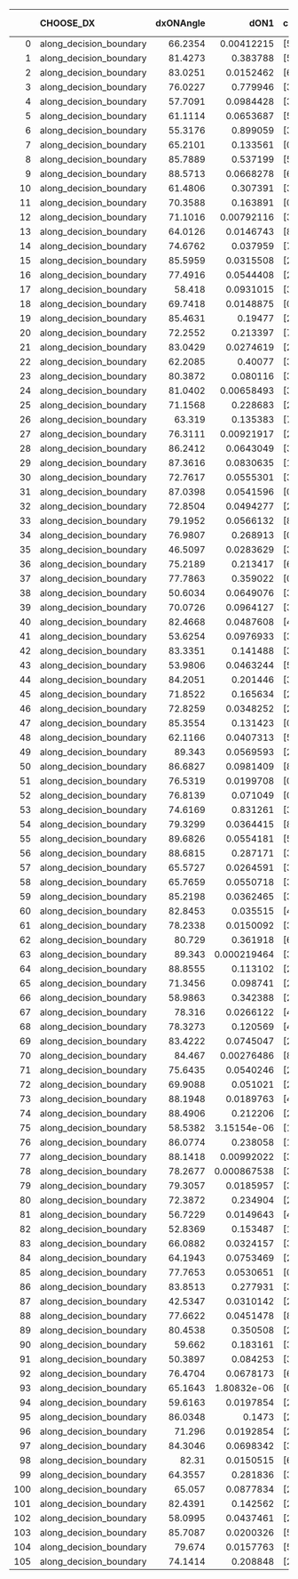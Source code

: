 |     | CHOOSE_DX               |   dxONAngle |        dON1 | cIDON1   |   dON_patch_1 |   nTON |         dON |   dxOFFAngle |       dOFF1 | cIDOFF1   |   dOFF_patch_1 |   nTOFF |        dOFF | SUCCESS   |   nExp |   dual_point_id |   subpoint_time_seconds |   total_execution_time |       logp |        dOFF/dON | Vote dOFF>dON   |
|----:|:------------------------|------------:|------------:|:---------|--------------:|-------:|------------:|-------------:|------------:|:----------|---------------:|--------:|------------:|:----------|-------:|----------------:|------------------------:|-----------------------:|-----------:|----------------:|:----------------|
|   0 | along_decision_boundary |     66.2354 | 0.00412215  | [5 7]    |   0.00412215  |      1 | 0.00412215  |      82.9017 | 0.0394075   | [5 7]     |    0.0394075   |       1 | 0.0394075   | True      |      1 |               1 |                1.39816  |                1.73196 |  0         |      9.55995    | True            |
|   1 | along_decision_boundary |     81.4273 | 0.383788    | [5 9]    |   0.383788    |      1 | 0.383788    |      85.0102 | 0.0656147   | [5 9]     |    0.0656147   |       1 | 0.0656147   | False     |      2 |               3 |                4.00508  |                9.05225 | -0.5       |      0.170966   | False           |
|   2 | along_decision_boundary |     83.0251 | 0.0152462   | [6 9]    |   0.0152462   |      1 | 0.0152462   |      76.8625 | 0.0260403   | [6 9]     |    0.0260403   |       1 | 0.0260403   | True      |      3 |               5 |                1.74834  |               13.6143  | -0         |      1.70798    | True            |
|   3 | along_decision_boundary |     76.0227 | 0.779946    | [3 7]    |   0.779946    |      1 | 0.779946    |      64.0792 | 0.404443    | [3 7]     |    0.404443    |       1 | 0.404443    | False     |      4 |               8 |                8.08399  |               25.7187  | -0.166667  |      0.518552   | False           |
|   4 | along_decision_boundary |     57.7091 | 0.0984428   | [3 7]    |   0.0984428   |      1 | 0.0984428   |      54.1369 | 0.298101    | [3 7]     |    0.298101    |       1 | 0.298101    | True      |      5 |               9 |                3.75207  |               29.4757  | -0         |      3.02816    | True            |
|   5 | along_decision_boundary |     61.1114 | 0.0653687   | [5 7]    |   0.0653687   |      1 | 0.0653687   |      66.8228 | 0.0342193   | [5 7]     |    0.0342193   |       1 | 0.0342193   | False     |      6 |              13 |                1.23751  |               44.835   | -0.1       |      0.523482   | False           |
|   6 | along_decision_boundary |     55.3176 | 0.899059    | [3 5]    |   0.899059    |      1 | 0.899059    |      63.4174 | 1.19881     | [3 5]     |    1.19881     |       1 | 1.19881     | True      |      7 |              21 |                6.12694  |               51.3059  | -0         |      1.33341    | True            |
|   7 | along_decision_boundary |     65.2101 | 0.133561    | [0 1]    |   0.133561    |      1 | 0.133561    |      70.0573 | 0.853605    | [0 1]     |    0.853605    |       1 | 0.853605    | True      |      8 |              23 |                5.02154  |               57.9027  | -0.0714286 |      6.39112    | True            |
|   8 | along_decision_boundary |     85.7889 | 0.537199    | [5 6]    |   0.537199    |      1 | 0.537199    |      63.4283 | 0.00423696  | [5 6]     |    0.00423696  |       1 | 0.00423696  | False     |      9 |              25 |                3.46009  |               63.342   | -0.25      |      0.00788714 | False           |
|   9 | along_decision_boundary |     88.5713 | 0.0668278   | [6 7]    |   0.0668278   |      1 | 0.0668278   |      77.7496 | 0.171532    | [6 7]     |    0.171532    |       1 | 0.171532    | True      |     10 |              26 |                2.11651  |               65.467   | -0.0555556 |      2.56677    | True            |
|  10 | along_decision_boundary |     61.4806 | 0.307391    | [3 6]    |   0.307391    |      1 | 0.307391    |      55.1052 | 0.0885279   | [3 6]     |    0.0885279   |       1 | 0.0885279   | False     |     11 |              28 |                4.42997  |               69.9395  | -0.2       |      0.287998   | False           |
|  11 | along_decision_boundary |     70.3588 | 0.163891    | [0 1]    |   0.163891    |      1 | 0.163891    |      54.0381 | 0.35089     | [0 1]     |    0.35089     |       1 | 0.35089     | True      |     12 |              29 |                3.0112   |               72.9568  | -0.0454545 |      2.141      | True            |
|  12 | along_decision_boundary |     71.1016 | 0.00792116  | [3 7]    |   0.00792116  |      1 | 0.00792116  |      77.6551 | 0.225109    | [3 7]     |    0.225109    |       1 | 0.225109    | True      |     13 |              33 |                2.06124  |               75.205   | -0.166667  |     28.4186     | True            |
|  13 | along_decision_boundary |     64.0126 | 0.0146743   | [8 9]    |   0.0146743   |      1 | 0.0146743   |      79.7163 | 0.0517874   | [8 9]     |    0.0517874   |       1 | 0.0517874   | True      |     14 |              35 |                1.81061  |               77.0829  | -0.346154  |      3.52912    | True            |
|  14 | along_decision_boundary |     74.6762 | 0.037959    | [7 9]    |   0.037959    |      1 | 0.037959    |      72.5689 | 0.166709    | [7 9]     |    0.166709    |       1 | 0.166709    | True      |     15 |              36 |                3.25982  |               80.3477  | -0.571429  |      4.39182    | True            |
|  15 | along_decision_boundary |     85.5959 | 0.0315508   | [2 7]    |   0.0315508   |      1 | 0.0315508   |      70.0023 | 0.924391    | [2 7]     |    0.924391    |       1 | 0.924391    | True      |     16 |              39 |                9.14357  |               89.598   | -0.833333  |     29.2985     | True            |
|  16 | along_decision_boundary |     77.4916 | 0.0544408   | [2 4]    |   0.0544408   |      1 | 0.0544408   |      89.7589 | 0.0892452   | [2 4]     |    0.0892452   |       1 | 0.0892452   | True      |     17 |              40 |                2.41891  |               92.0219  | -1.125     |      1.63931    | True            |
|  17 | along_decision_boundary |     58.418  | 0.0931015   | [3 5]    |   0.0931015   |      1 | 0.0931015   |      69.9746 | 0.149609    | [3 5]     |    0.149609    |       1 | 0.149609    | True      |     18 |              41 |                2.83681  |               94.8657  | -1.44118   |      1.60695    | True            |
|  18 | along_decision_boundary |     69.7418 | 0.0148875   | [0 1]    |   0.0148875   |      1 | 0.0148875   |      83.1454 | 0.063937    | [0 1]     |    0.063937    |       1 | 0.063937    | True      |     19 |              42 |                1.23931  |               96.1111  | -1.77778   |      4.29467    | True            |
|  19 | along_decision_boundary |     85.4631 | 0.19477     | [2 7]    |   0.19477     |      1 | 0.19477     |      75.5504 | 0.0290139   | [2 7]     |    0.0290139   |       1 | 0.0290139   | False     |     20 |              43 |                1.26026  |               97.3784  | -2.13158   |      0.148965   | False           |
|  20 | along_decision_boundary |     72.2552 | 0.213397    | [7 9]    |   0.213397    |      1 | 0.213397    |      84.9713 | 0.0462794   | [7 9]     |    0.0462794   |       1 | 0.0462794   | False     |     21 |              44 |                4.21767  |              101.601   | -1.6       |      0.21687    | False           |
|  21 | along_decision_boundary |     83.0429 | 0.0274619   | [2 9]    |   0.0274619   |      1 | 0.0274619   |      81.3294 | 0.543419    | [2 9]     |    0.543419    |       1 | 0.543419    | True      |     22 |              45 |                3.47316  |              105.083   | -1.16667   |     19.7881     | True            |
|  22 | along_decision_boundary |     62.2085 | 0.40077     | [3 5]    |   0.40077     |      1 | 0.40077     |      57.4046 | 0.183815    | [3 5]     |    0.183815    |       1 | 0.183815    | False     |     23 |              47 |                9.37511  |              118.22    | -1.45455   |      0.458655   | False           |
|  23 | along_decision_boundary |     80.3872 | 0.080116    | [3 6]    |   0.080116    |      1 | 0.080116    |      83.4833 | 0.141622    | [3 6]     |    0.141622    |       1 | 0.141622    | True      |     24 |              48 |                4.79611  |              123.022   | -1.06522   |      1.76771    | True            |
|  24 | along_decision_boundary |     81.0402 | 0.00658493  | [3 6]    |   0.00658493  |      1 | 0.00658493  |      85.397  | 0.0502272   | [3 6]     |    0.0502272   |       1 | 0.0502272   | True      |     25 |              49 |                1.03219  |              124.062   | -1.33333   |      7.6276     | True            |
|  25 | along_decision_boundary |     71.1568 | 0.228683    | [2 7]    |   0.228683    |      1 | 0.228683    |      62.7192 | 0.0196466   | [2 7]     |    0.0196466   |       1 | 0.0196466   | False     |     26 |              52 |                2.21182  |              128.712   | -1.62      |      0.0859116  | False           |
|  26 | along_decision_boundary |     63.319  | 0.135383    | [7 9]    |   0.135383    |      1 | 0.135383    |      68.2389 | 0.126363    | [7 9]     |    0.126363    |       1 | 0.126363    | False     |     27 |              57 |                2.79508  |              136.143   | -1.23077   |      0.933371   | False           |
|  27 | along_decision_boundary |     76.3111 | 0.00921917  | [2 5]    |   0.00921917  |      1 | 0.00921917  |      83.4943 | 0.0166521   | [2 5]     |    0.0166521   |       1 | 0.0166521   | True      |     28 |              59 |                0.996578 |              139.93    | -0.907407  |      1.80625    | True            |
|  28 | along_decision_boundary |     86.2412 | 0.0643049   | [3 5]    |   0.0643049   |      1 | 0.0643049   |      86.0685 | 0.289517    | [3 5]     |    0.289517    |       1 | 0.289517    | True      |     29 |              60 |                2.93725  |              142.876   | -1.14286   |      4.50226    | True            |
|  29 | along_decision_boundary |     87.3616 | 0.0830635   | [1 7]    |   0.0830635   |      1 | 0.0830635   |      59.8395 | 0.197322    | [0 7]     |    0.197322    |       1 | 0.197322    | True      |     30 |              67 |                5.09678  |              152.599   | -1.39655   |      2.37556    | True            |
|  30 | along_decision_boundary |     72.7617 | 0.0555301   | [3 5]    |   0.0555301   |      1 | 0.0555301   |      86.0602 | 0.254557    | [3 5]     |    0.254557    |       1 | 0.254557    | True      |     31 |              68 |                1.65191  |              154.258   | -1.66667   |      4.58412    | True            |
|  31 | along_decision_boundary |     87.0398 | 0.0541596   | [0 7]    |   0.0541596   |      1 | 0.0541596   |      70.4417 | 0.034575    | [1 7]     |    0.034575    |       1 | 0.034575    | False     |     32 |              70 |                1.51998  |              157.613   | -1.95161   |      0.638392   | False           |
|  32 | along_decision_boundary |     72.8504 | 0.0494277   | [2 9]    |   0.0494277   |      1 | 0.0494277   |      72.6497 | 0.00859869  | [2 9]     |    0.00859869  |       1 | 0.00859869  | False     |     33 |              71 |                1.12468  |              158.744   | -1.5625    |      0.173965   | False           |
|  33 | along_decision_boundary |     79.1952 | 0.0566132   | [8 9]    |   0.0566132   |      1 | 0.0566132   |      73.8135 | 0.000810744 | [8 9]     |    0.000810744 |       1 | 0.000810744 | False     |     34 |              72 |                1.18447  |              159.934   | -1.22727   |      0.0143208  | False           |
|  34 | along_decision_boundary |     76.9807 | 0.268913    | [0 1]    |   0.268913    |      1 | 0.268913    |      83.6092 | 0.137001    | [0 1]     |    0.137001    |       1 | 0.137001    | False     |     35 |              73 |                3.11912  |              163.058   | -0.941176  |      0.509463   | False           |
|  35 | along_decision_boundary |     46.5097 | 0.0283629   | [3 5]    |   0.0283629   |      1 | 0.0283629   |      75.113  | 0.0403264   | [3 5]     |    0.0403264   |       1 | 0.0403264   | True      |     36 |              77 |                1.41959  |              167.033   | -0.7       |      1.4218     | True            |
|  36 | along_decision_boundary |     75.2189 | 0.213417    | [6 9]    |   0.213417    |      1 | 0.213417    |      71.461  | 0.110478    | [6 9]     |    0.110478    |       1 | 0.110478    | False     |     37 |              79 |                5.47145  |              172.576   | -0.888889  |      0.517662   | False           |
|  37 | along_decision_boundary |     77.7863 | 0.359022    | [0 1]    |   0.359022    |      1 | 0.359022    |      62.9114 | 0.559962    | [0 1]     |    0.559962    |       1 | 0.559962    | True      |     38 |              82 |                6.55103  |              182.558   | -0.662162  |      1.55969    | True            |
|  38 | along_decision_boundary |     50.6034 | 0.0649076   | [3 7]    |   0.0649076   |      1 | 0.0649076   |      58.5628 | 0.0500504   | [3 7]     |    0.0500504   |       1 | 0.0500504   | False     |     39 |              86 |                2.81346  |              185.498   | -0.842105  |      0.771103   | False           |
|  39 | along_decision_boundary |     70.0726 | 0.0964127   | [3 7]    |   0.0964127   |      1 | 0.0964127   |      77.7072 | 0.0673888   | [3 7]     |    0.0673888   |       1 | 0.0673888   | False     |     40 |              87 |                1.79003  |              187.298   | -0.628205  |      0.698961   | False           |
|  40 | along_decision_boundary |     82.4668 | 0.0487608   | [4 6]    |   0.0487608   |      1 | 0.0487608   |      79.8914 | 0.119124    | [4 6]     |    0.119124    |       1 | 0.119124    | True      |     41 |              88 |                2.26756  |              189.571   | -0.45      |      2.44303    | True            |
|  41 | along_decision_boundary |     53.6254 | 0.0976933   | [3 8]    |   0.0976933   |      1 | 0.0976933   |      70.6056 | 0.0132476   | [3 8]     |    0.0132476   |       1 | 0.0132476   | False     |     42 |              91 |                1.85795  |              193.744   | -0.597561  |      0.135604   | False           |
|  42 | along_decision_boundary |     83.3351 | 0.141488    | [3 5]    |   0.141488    |      1 | 0.141488    |      79.9435 | 0.00272929  | [3 5]     |    0.00272929  |       1 | 0.00272929  | False     |     43 |              96 |                3.26061  |              209.506   | -0.428571  |      0.0192899  | False           |
|  43 | along_decision_boundary |     53.9806 | 0.0463244   | [5 9]    |   0.0463244   |      1 | 0.0463244   |      54.1281 | 0.163432    | [5 9]     |    0.163432    |       1 | 0.163432    | True      |     44 |              97 |                2.78513  |              212.299   | -0.290698  |      3.52798    | True            |
|  44 | along_decision_boundary |     84.2051 | 0.201446    | [3 5]    |   0.201446    |      1 | 0.201446    |      85.4568 | 0.589347    | [3 5]     |    0.589347    |       1 | 0.589347    | True      |     45 |              98 |                5.1579   |              217.463   | -0.409091  |      2.92559    | True            |
|  45 | along_decision_boundary |     71.8522 | 0.165634    | [2 7]    |   0.165634    |      1 | 0.165634    |      68.337  | 0.44227     | [2 7]     |    0.44227     |       1 | 0.44227     | True      |     46 |             103 |                6.538    |              229.233   | -0.544444  |      2.67016    | True            |
|  46 | along_decision_boundary |     72.8259 | 0.0348252   | [2 7]    |   0.0348252   |      1 | 0.0348252   |      75.3346 | 0.195134    | [2 7]     |    0.195134    |       1 | 0.195134    | True      |     47 |             104 |                2.3903   |              231.633   | -0.695652  |      5.60322    | True            |
|  47 | along_decision_boundary |     85.3554 | 0.131423    | [0 1]    |   0.131423    |      1 | 0.131423    |      73.7574 | 0.811166    | [0 1]     |    0.811166    |       1 | 0.811166    | True      |     48 |             108 |               10.1396   |              248.493   | -0.861702  |      6.17217    | True            |
|  48 | along_decision_boundary |     62.1166 | 0.0407313   | [5 7]    |   0.0407313   |      1 | 0.0407313   |      75.7156 | 0.350965    | [5 7]     |    0.350965    |       1 | 0.350965    | True      |     49 |             109 |                2.56435  |              251.064   | -1.04167   |      8.61659    | True            |
|  49 | along_decision_boundary |     89.343  | 0.0569593   | [2 7]    |   0.0569593   |      1 | 0.0569593   |      79.2077 | 0.131711    | [2 7]     |    0.131711    |       1 | 0.131711    | True      |     50 |             111 |                2.73291  |              253.847   | -1.23469   |      2.31237    | True            |
|  50 | along_decision_boundary |     86.6827 | 0.0981409   | [8 9]    |   0.0981409   |      1 | 0.0981409   |      77.8941 | 0.00508999  | [8 9]     |    0.00508999  |       1 | 0.00508999  | False     |     51 |             112 |                2.0969   |              255.949   | -1.44      |      0.0518641  | False           |
|  51 | along_decision_boundary |     76.5319 | 0.0199708   | [0 1]    |   0.0199708   |      1 | 0.0199708   |      78.2164 | 0.20339     | [0 1]     |    0.20339     |       1 | 0.20339     | True      |     52 |             114 |                3.01534  |              259.014   | -1.18627   |     10.1843     | True            |
|  52 | along_decision_boundary |     76.8139 | 0.071049    | [0 1]    |   0.071049    |      1 | 0.071049    |      80.6168 | 0.0664462   | [0 1]     |    0.0664462   |       1 | 0.0664462   | False     |     53 |             115 |                1.61056  |              260.63    | -1.38462   |      0.935217   | False           |
|  53 | along_decision_boundary |     74.6169 | 0.831261    | [3 4]    |   0.831261    |      1 | 0.831261    |      59.2713 | 0.0368546   | [3 4]     |    0.0368546   |       1 | 0.0368546   | False     |     54 |             118 |                4.32523  |              265.048   | -1.14151   |      0.0443358  | False           |
|  54 | along_decision_boundary |     79.3299 | 0.0364415   | [8 9]    |   0.0364415   |      1 | 0.0364415   |      80.8921 | 0.0769823   | [8 9]     |    0.0769823   |       1 | 0.0769823   | True      |     55 |             119 |                1.77263  |              266.826   | -0.925926  |      2.11249    | True            |
|  55 | along_decision_boundary |     89.6826 | 0.0554181   | [5 6]    |   0.0554181   |      1 | 0.0554181   |      86.2407 | 0.0796541   | [5 6]     |    0.0796541   |       1 | 0.0796541   | True      |     56 |             126 |                1.71571  |              274.893   | -1.1       |      1.43733    | True            |
|  56 | along_decision_boundary |     88.6815 | 0.287171    | [3 6]    |   0.287171    |      1 | 0.287171    |      78.1592 | 0.0521136   | [3 6]     |    0.0521136   |       1 | 0.0521136   | False     |     57 |             127 |                2.19675  |              277.096   | -1.28571   |      0.181472   | False           |
|  57 | along_decision_boundary |     65.5727 | 0.0264591   | [3 7]    |   0.0264591   |      1 | 0.0264591   |      67.3931 | 0.358007    | [3 7]     |    0.358007    |       1 | 0.358007    | True      |     58 |             129 |                6.32676  |              292.565   | -1.0614    |     13.5306     | True            |
|  58 | along_decision_boundary |     65.7659 | 0.0550718   | [3 5]    |   0.0550718   |      1 | 0.0550718   |      66.8691 | 0.0349976   | [3 5]     |    0.0349976   |       1 | 0.0349976   | False     |     59 |             130 |                1.23791  |              293.81    | -1.24138   |      0.635491   | False           |
|  59 | along_decision_boundary |     85.2198 | 0.0362465   | [3 6]    |   0.0362465   |      1 | 0.0362465   |      80.4459 | 0.3003      | [3 6]     |    0.3003      |       1 | 0.3003      | True      |     60 |             131 |                2.33435  |              296.15    | -1.02542   |      8.28495    | True            |
|  60 | along_decision_boundary |     82.8453 | 0.035515    | [4 7]    |   0.035515    |      1 | 0.035515    |      80.317  | 0.0458455   | [4 7]     |    0.0458455   |       1 | 0.0458455   | True      |     61 |             134 |                2.47442  |              300.879   | -1.2       |      1.29088    | True            |
|  61 | along_decision_boundary |     78.2338 | 0.0150092   | [3 6]    |   0.0150092   |      1 | 0.0150092   |      80.296  | 0.153568    | [3 6]     |    0.153568    |       1 | 0.153568    | True      |     62 |             136 |                1.57249  |              302.502   | -1.38525   |     10.2316     | True            |
|  62 | along_decision_boundary |     80.729  | 0.361918    | [6 9]    |   0.361918    |      1 | 0.361918    |      72.6905 | 0.073715    | [6 9]     |    0.073715    |       1 | 0.073715    | False     |     63 |             138 |                2.32758  |              304.881   | -1.58065   |      0.203679   | False           |
|  63 | along_decision_boundary |     89.343  | 0.000219464 | [3 9]    |   0.000219464 |      1 | 0.000219464 |      89.6409 | 0.114291    | [3 9]     |    0.114291    |       1 | 0.114291    | True      |     64 |             143 |                1.51407  |              306.574   | -1.34127   |    520.773      | True            |
|  64 | along_decision_boundary |     88.8555 | 0.113102    | [2 6]    |   0.113102    |      1 | 0.113102    |      77.331  | 0.15379     | [2 6]     |    0.15379     |       1 | 0.15379     | True      |     65 |             147 |                2.70517  |              312.141   | -1.53125   |      1.35975    | True            |
|  65 | along_decision_boundary |     71.3456 | 0.098741    | [2 6]    |   0.098741    |      1 | 0.098741    |      63.1297 | 0.0353213   | [2 6]     |    0.0353213   |       1 | 0.0353213   | False     |     66 |             148 |                1.37467  |              313.523   | -1.73077   |      0.357716   | False           |
|  66 | along_decision_boundary |     58.9863 | 0.342388    | [2 9]    |   0.342388    |      1 | 0.342388    |      67.8808 | 0.0699925   | [2 9]     |    0.0699925   |       1 | 0.0699925   | False     |     67 |             149 |                4.69528  |              318.224   | -1.48485   |      0.204425   | False           |
|  67 | along_decision_boundary |     78.316  | 0.0266122   | [4 7]    |   0.0266122   |      1 | 0.0266122   |      81.8282 | 0.0615365   | [4 7]     |    0.0615365   |       1 | 0.0615365   | True      |     68 |             151 |                1.69124  |              319.975   | -1.26119   |      2.31234    | True            |
|  68 | along_decision_boundary |     78.3273 | 0.120569    | [4 6]    |   0.120569    |      1 | 0.120569    |      80.923  | 0.112126    | [4 6]     |    0.112126    |       1 | 0.112126    | False     |     69 |             152 |                3.1062   |              323.086   | -1.44118   |      0.929969   | False           |
|  69 | along_decision_boundary |     83.4222 | 0.0745047   | [2 5]    |   0.0745047   |      1 | 0.0745047   |      79.9522 | 0.0222853   | [2 5]     |    0.0222853   |       1 | 0.0222853   | False     |     70 |             153 |                1.97221  |              325.063   | -1.22464   |      0.299113   | False           |
|  70 | along_decision_boundary |     84.467  | 0.00276486  | [8 9]    |   0.00276486  |      1 | 0.00276486  |      84.0351 | 0.0552251   | [8 9]     |    0.0552251   |       1 | 0.0552251   | True      |     71 |             159 |                1.66193  |              331.256   | -1.02857   |     19.9739     | True            |
|  71 | along_decision_boundary |     75.6435 | 0.0540246   | [2 4]    |   0.0540246   |      1 | 0.0540246   |      78.8625 | 0.129177    | [2 4]     |    0.129177    |       1 | 0.129177    | True      |     72 |             160 |                2.2078   |              333.473   | -1.19014   |      2.39108    | True            |
|  72 | along_decision_boundary |     69.9088 | 0.051021    | [2 4]    |   0.051021    |      1 | 0.051021    |      75.5901 | 0.587921    | [2 4]     |    0.587921    |       1 | 0.587921    | True      |     73 |             161 |                4.20316  |              337.685   | -1.36111   |     11.5231     | True            |
|  73 | along_decision_boundary |     88.1948 | 0.0189763   | [4 5]    |   0.0189763   |      1 | 0.0189763   |      83.4247 | 0.0189945   | [4 5]     |    0.0189945   |       1 | 0.0189945   | True      |     74 |             163 |                1.08681  |              340.882   | -1.5411    |      1.00096    | True            |
|  74 | along_decision_boundary |     88.4906 | 0.212206    | [2 4]    |   0.212206    |      1 | 0.212206    |      85.5892 | 0.0986609   | [2 4]     |    0.0986609   |       1 | 0.0986609   | False     |     75 |             166 |                1.67539  |              346.9     | -1.72973   |      0.46493    | False           |
|  75 | along_decision_boundary |     58.5382 | 3.15154e-06 | [1 7]    |   3.15154e-06 |      1 | 3.15154e-06 |      57.1052 | 0.0160871   | [0 7]     |    0.0160871   |       1 | 0.0160871   | True      |     76 |             167 |                1.21321  |              348.118   | -1.5       |   5104.53       | True            |
|  76 | along_decision_boundary |     86.0774 | 0.238058    | [1 8]    |   0.238058    |      1 | 0.238058    |      87.8926 | 0.00705997  | [1 8]     |    0.00705997  |       1 | 0.00705997  | False     |     77 |             168 |                2.15881  |              350.285   | -1.68421   |      0.0296565  | False           |
|  77 | along_decision_boundary |     88.1418 | 0.00992022  | [3 8]    |   0.00992022  |      1 | 0.00992022  |      73.9832 | 0.00543454  | [3 8]     |    0.00543454  |       1 | 0.00543454  | False     |     78 |             170 |                0.969473 |              352.926   | -1.46104   |      0.547825   | False           |
|  78 | along_decision_boundary |     78.2677 | 0.000867538 | [3 8]    |   0.000867538 |      1 | 0.000867538 |      70.6541 | 0.101395    | [3 8]     |    0.101395    |       1 | 0.101395    | True      |     79 |             171 |                1.28801  |              354.219   | -1.25641   |    116.877      | True            |
|  79 | along_decision_boundary |     79.3057 | 0.0185957   | [3 8]    |   0.0185957   |      1 | 0.0185957   |      89.1977 | 0.0388554   | [3 8]     |    0.0388554   |       1 | 0.0388554   | True      |     80 |             172 |                0.997686 |              355.223   | -1.42405   |      2.08948    | True            |
|  80 | along_decision_boundary |     72.3872 | 0.234904    | [2 7]    |   0.234904    |      1 | 0.234904    |      67.7409 | 0.160595    | [2 7]     |    0.160595    |       1 | 0.160595    | False     |     81 |             179 |                3.42222  |              365.209   | -1.6       |      0.68366    | False           |
|  81 | along_decision_boundary |     56.7229 | 0.0149643   | [4 7]    |   0.0149643   |      1 | 0.0149643   |      56.2746 | 0.225496    | [4 7]     |    0.225496    |       1 | 0.225496    | True      |     82 |             182 |                5.42008  |              379.391   | -1.38889   |     15.0689     | True            |
|  82 | along_decision_boundary |     52.8369 | 0.153487    | [1 3]    |   0.153487    |      1 | 0.153487    |      69.0619 | 0.34097     | [0 3]     |    0.34097     |       1 | 0.34097     | True      |     83 |             183 |                4.99338  |              384.392   | -1.56098   |      2.22149    | True            |
|  83 | along_decision_boundary |     66.0882 | 0.0324157   | [3 5]    |   0.0324157   |      1 | 0.0324157   |      61.2021 | 0.16963     | [3 5]     |    0.16963     |       1 | 0.16963     | True      |     84 |             187 |                2.66038  |              404.593   | -1.74096   |      5.23295    | True            |
|  84 | along_decision_boundary |     64.1943 | 0.0753469   | [2 7]    |   0.0753469   |      1 | 0.0753469   |      67.0934 | 0.226282    | [2 7]     |    0.226282    |       1 | 0.226282    | True      |     85 |             188 |                4.03634  |              408.638   | -1.92857   |      3.0032     | True            |
|  85 | along_decision_boundary |     77.7653 | 0.0530651   | [0 1]    |   0.0530651   |      1 | 0.0530651   |      79.4992 | 0.0754709   | [0 1]     |    0.0754709   |       1 | 0.0754709   | True      |     86 |             191 |                1.12419  |              409.867   | -2.12353   |      1.42223    | True            |
|  86 | along_decision_boundary |     83.8513 | 0.277931    | [3 6]    |   0.277931    |      1 | 0.277931    |      83.5127 | 0.00797811  | [3 6]     |    0.00797811  |       1 | 0.00797811  | False     |     87 |             194 |                2.30035  |              413.713   | -2.32558   |      0.0287054  | False           |
|  87 | along_decision_boundary |     42.5347 | 0.0310142   | [2 3]    |   0.0310142   |      1 | 0.0310142   |      55.1804 | 0.59832     | [2 3]     |    0.59832     |       1 | 0.59832     | True      |     88 |             196 |                3.18266  |              416.952   | -2.07471   |     19.2918     | True            |
|  88 | along_decision_boundary |     77.6622 | 0.0451478   | [8 9]    |   0.0451478   |      1 | 0.0451478   |      87.93   | 0.0617633   | [8 9]     |    0.0617633   |       1 | 0.0617633   | True      |     89 |             198 |                0.926044 |              417.918   | -2.27273   |      1.36803    | True            |
|  89 | along_decision_boundary |     80.4538 | 0.350508    | [2 7]    |   0.350508    |      1 | 0.350508    |      72.4788 | 0.123305    | [2 7]     |    0.123305    |       1 | 0.123305    | False     |     90 |             199 |                5.17341  |              423.1     | -2.47753   |      0.351788   | False           |
|  90 | along_decision_boundary |     59.662  | 0.183161    | [3 6]    |   0.183161    |      1 | 0.183161    |      55.7982 | 0.368902    | [3 6]     |    0.368902    |       1 | 0.368902    | True      |     91 |             200 |                2.35127  |              425.457   | -2.22222   |      2.01409    | True            |
|  91 | along_decision_boundary |     50.3897 | 0.084253    | [3 5]    |   0.084253    |      1 | 0.084253    |      63.6081 | 0.113967    | [3 5]     |    0.113967    |       1 | 0.113967    | True      |     92 |             201 |                2.03479  |              427.501   | -2.42308   |      1.35267    | True            |
|  92 | along_decision_boundary |     76.4704 | 0.0678173   | [6 9]    |   0.0678173   |      1 | 0.0678173   |      79.9434 | 0.0209787   | [6 9]     |    0.0209787   |       1 | 0.0209787   | False     |     93 |             203 |                1.33822  |              428.884   | -2.63043   |      0.309341   | False           |
|  93 | along_decision_boundary |     65.1643 | 1.80832e-06 | [0 2]    |   1.80832e-06 |      1 | 1.80832e-06 |      67.2058 | 0.436595    | [1 2]     |    0.436595    |       1 | 0.436595    | True      |     94 |             204 |                2.6009   |              431.495   | -2.37097   | 241437          | True            |
|  94 | along_decision_boundary |     59.6163 | 0.0197854   | [2 3]    |   0.0197854   |      1 | 0.0197854   |      68.3718 | 0.136734    | [2 3]     |    0.136734    |       1 | 0.136734    | True      |     95 |             205 |                2.23248  |              433.735   | -2.57447   |      6.91088    | True            |
|  95 | along_decision_boundary |     86.0348 | 0.1473      | [2 6]    |   0.1473      |      1 | 0.1473      |      85.2853 | 0.568857    | [2 6]     |    0.568857    |       1 | 0.568857    | True      |     96 |             206 |                7.59078  |              441.333   | -2.78421   |      3.8619     | True            |
|  96 | along_decision_boundary |     71.296  | 0.0192854   | [2 6]    |   0.0192854   |      1 | 0.0192854   |      64.1113 | 0.0351185   | [2 6]     |    0.0351185   |       1 | 0.0351185   | True      |     97 |             207 |                1.01109  |              442.351   | -3         |      1.82098    | True            |
|  97 | along_decision_boundary |     84.3046 | 0.0698342   | [3 8]    |   0.0698342   |      1 | 0.0698342   |      88.3498 | 0.0322141   | [3 8]     |    0.0322141   |       1 | 0.0322141   | False     |     98 |             210 |                1.20685  |              445.667   | -3.22165   |      0.461294   | False           |
|  98 | along_decision_boundary |     82.31   | 0.0150515   | [6 8]    |   0.0150515   |      1 | 0.0150515   |      74.5542 | 0.0682174   | [6 8]     |    0.0682174   |       1 | 0.0682174   | True      |     99 |             216 |                3.14854  |              451.406   | -2.93878   |      4.53228    | True            |
|  99 | along_decision_boundary |     64.3557 | 0.281836    | [3 6]    |   0.281836    |      1 | 0.281836    |      54.7101 | 0.0279367   | [3 6]     |    0.0279367   |       1 | 0.0279367   | False     |    100 |             218 |                2.08168  |              455.627   | -3.15657   |      0.0991237  | False           |
| 100 | along_decision_boundary |     65.057  | 0.0877834   | [2 6]    |   0.0877834   |      1 | 0.0877834   |      67.2773 | 0.0488085   | [2 6]     |    0.0488085   |       1 | 0.0488085   | False     |    101 |             221 |                1.00801  |              458.345   | -2.88      |      0.556011   | False           |
| 101 | along_decision_boundary |     82.4391 | 0.142562    | [2 6]    |   0.142562    |      1 | 0.142562    |      71.0129 | 0.192389    | [2 6]     |    0.192389    |       1 | 0.192389    | True      |    102 |             222 |                2.34652  |              460.697   | -2.61881   |      1.34951    | True            |
| 102 | along_decision_boundary |     58.0995 | 0.0437461   | [2 4]    |   0.0437461   |      1 | 0.0437461   |      59.8136 | 0.119568    | [2 4]     |    0.119568    |       1 | 0.119568    | True      |    103 |             223 |                1.57677  |              462.283   | -2.82353   |      2.73323    | True            |
| 103 | along_decision_boundary |     85.7087 | 0.0200326   | [5 6]    |   0.0200326   |      1 | 0.0200326   |      86.51   | 0.121291    | [5 6]     |    0.121291    |       1 | 0.121291    | True      |    104 |             224 |                2.98239  |              465.27    | -3.03398   |      6.05468    | True            |
| 104 | along_decision_boundary |     79.674  | 0.0157763   | [5 6]    |   0.0157763   |      1 | 0.0157763   |      80.3829 | 0.0901582   | [5 6]     |    0.0901582   |       1 | 0.0901582   | True      |    105 |             225 |                2.33463  |              467.614   | -3.25      |      5.7148     | True            |
| 105 | along_decision_boundary |     74.1414 | 0.208848    | [2 7]    |   0.208848    |      1 | 0.208848    |      67.126  | 0.370512    | [2 7]     |    0.370512    |       1 | 0.370512    | True      |    106 |             228 |                5.64659  |              479.746   | -3.47143   |      1.77407    | True            |